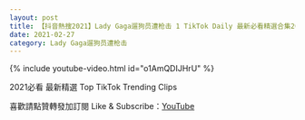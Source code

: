 ```yaml
---
layout: post
title: 【抖音熱搜2021】Lady Gaga遛狗员遭枪击 1 TikTok Daily 最新必看精選合集2021 02 27
date: 2021-02-27
category: Lady Gaga遛狗员遭枪击
---
```


{% include youtube-video.html id="o1AmQDIJHrU" %}

2021必看 最新精選 Top TikTok Trending Clips

喜歡請點贊轉發加訂閱 Like & Subscribe：[YouTube](https://www.youtube.com/channel/UCAoR7VcanIPd04uEq_GIylA/videos)


